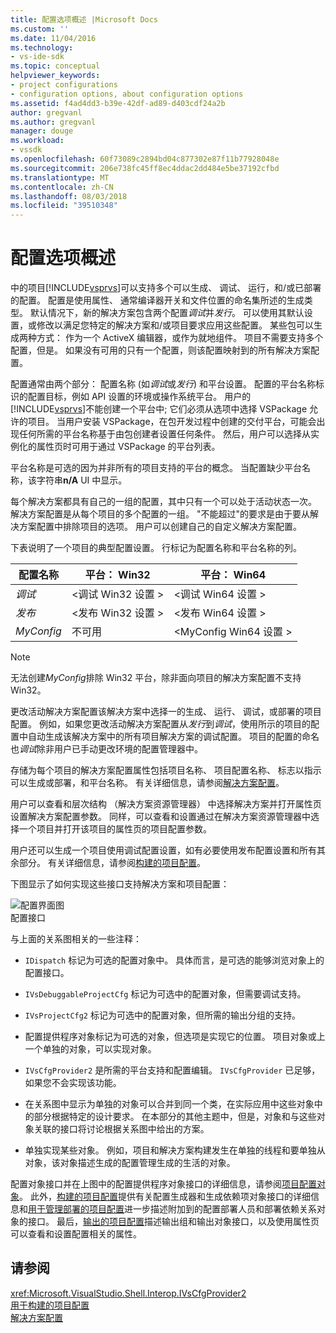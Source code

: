 ```yaml
---
title: 配置选项概述 |Microsoft Docs
ms.custom: ''
ms.date: 11/04/2016
ms.technology:
- vs-ide-sdk
ms.topic: conceptual
helpviewer_keywords:
- project configurations
- configuration options, about configuration options
ms.assetid: f4ad4dd3-b39e-42df-ad89-d403cdf24a2b
author: gregvanl
ms.author: gregvanl
manager: douge
ms.workload:
- vssdk
ms.openlocfilehash: 60f73089c2894bd04c877302e87f11b77928048e
ms.sourcegitcommit: 206e738fc45ff8ec4ddac2dd484e5be37192cfbd
ms.translationtype: MT
ms.contentlocale: zh-CN
ms.lasthandoff: 08/03/2018
ms.locfileid: "39510348"
---
```

# <a name="configuration-options-overview"></a>配置选项概述
中的项目[!INCLUDE[vsprvs](../../code-quality/includes/vsprvs_md.md)]可以支持多个可以生成、 调试、 运行，和/或已部署的配置。 配置是使用属性、 通常编译器开关和文件位置的命名集所述的生成类型。 默认情况下，新的解决方案包含两个配置*调试*并*发行*。 可以使用其默认设置，或修改以满足您特定的解决方案和/或项目要求应用这些配置。 某些包可以生成两种方式： 作为一个 ActiveX 编辑器，或作为就地组件。 项目不需要支持多个配置，但是。 如果没有可用的只有一个配置，则该配置映射到的所有解决方案配置。  
  
 配置通常由两个部分： 配置名称 (如*调试*或*发行*) 和平台设置。 配置的平台名称标识的配置目标，例如 API 设置的环境或操作系统平台。 用户的[!INCLUDE[vsprvs](../../code-quality/includes/vsprvs_md.md)]不能创建一个平台中; 它们必须从选项中选择 VSPackage 允许的项目。 当用户安装 VSPackage，在包开发过程中创建的交付平台，可能会出现任何所需的平台名称基于由包创建者设置任何条件。 然后，用户可以选择从实例化的属性页时可用于通过 VSPackage 的平台列表。  
  
 平台名称是可选的因为并非所有的项目支持的平台的概念。 当配置缺少平台名称，该字符串**n/A** UI 中显示。  
  
 每个解决方案都具有自己的一组的配置，其中只有一个可以处于活动状态一次。 解决方案配置是从每个项目的多个配置的一组。 "不能超过"的要求是由于要从解决方案配置中排除项目的选项。 用户可以创建自己的自定义解决方案配置。  
  
 下表说明了一个项目的典型配置设置。 行标记为配置名称和平台名称的列。  
  
|配置名称|平台： Win32|平台： Win64|  
|------------------------|----------------------|----------------------|  
|*调试*|\<调试 Win32 设置 >|\<调试 Win64 设置 >|  
|*发布*|\<发布 Win32 设置 >|\<发布 Win64 设置 >|  
|*MyConfig*|不可用|\<MyConfig Win64 设置 >|  
  
> [!NOTE]
>  无法创建*MyConfig*排除 Win32 平台，除非面向项目的解决方案配置不支持 Win32。  
  
 更改活动解决方案配置该解决方案中选择一的生成、 运行、 调试，或部署的项目配置。 例如，如果您更改活动解决方案配置从*发行*到*调试*，使用所示的项目的配置中自动生成该解决方案中的所有项目解决方案的调试配置。 项目的配置的命名也*调试*除非用户已手动更改环境的配置管理器中。  
  
 存储为每个项目的解决方案配置属性包括项目名称、 项目配置名称、 标志以指示可以生成或部署，和平台名称。 有关详细信息，请参阅[解决方案配置](../../extensibility/internals/solution-configuration.md)。  
  
 用户可以查看和层次结构 （解决方案资源管理器） 中选择解决方案并打开属性页设置解决方案配置参数。 同样，可以查看和设置通过在解决方案资源管理器中选择一个项目并打开该项目的属性页的项目配置参数。  
  
 用户还可以生成一个项目使用调试配置设置，如有必要使用发布配置设置和所有其余部分。 有关详细信息，请参阅[构建的项目配置](../../extensibility/internals/project-configuration-for-building.md)。  
  
 下图显示了如何实现这些接口支持解决方案和项目配置：  
  
 ![配置界面图](../../extensibility/internals/media/vsconfiginterfaces.gif "vsConfigInterfaces")  
配置接口  
  
 与上面的关系图相关的一些注释：  
  
-   `IDispatch` 标记为可选的配置对象中。 具体而言，是可选的能够浏览对象上的配置接口。  
  
-   `IVsDebuggableProjectCfg` 标记为可选中的配置对象，但需要调试支持。  
  
-   `IVsProjectCfg2` 标记为可选中的配置对象，但所需的输出分组的支持。  
  
-   配置提供程序对象标记为可选的对象，但选项是实现它的位置。 项目对象或上一个单独的对象，可以实现对象。  
  
-   `IVsCfgProvider2` 是所需的平台支持和配置编辑。 `IVsCfgProvider` 已足够，如果您不会实现该功能。  
  
-   在关系图中显示为单独的对象可以合并到同一个类，在实际应用中这些对象中的部分根据特定的设计要求。 在本部分的其他主题中，但是，对象和与这些对象关联的接口将讨论根据关系图中给出的方案。  
  
-   单独实现某些对象。 例如，项目和解决方案构建发生在单独的线程和要单独从对象，该对象描述生成的配置管理生成的生活的对象。  
  
 配置对象接口并在上图中的配置提供程序对象接口的详细信息，请参阅[项目配置对象](../../extensibility/internals/project-configuration-object.md)。 此外，[构建的项目配置](../../extensibility/internals/project-configuration-for-building.md)提供有关配置生成器和生成依赖项对象接口的详细信息和[用于管理部署的项目配置](../../extensibility/internals/project-configuration-for-managing-deployment.md)进一步描述附加到的配置部署人员和部署依赖关系对象的接口。 最后，[输出的项目配置](../../extensibility/internals/project-configuration-for-output.md)描述输出组和输出对象接口，以及使用属性页可以查看和设置配置相关的属性。  
  
## <a name="see-also"></a>请参阅  
 <xref:Microsoft.VisualStudio.Shell.Interop.IVsCfgProvider2>   
 [用于构建的项目配置](../../extensibility/internals/project-configuration-for-building.md)   
 [解决方案配置](../../extensibility/internals/solution-configuration.md)